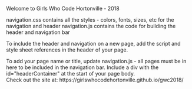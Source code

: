 Welcome to Girls Who Code Hortonville - 2018

navigation.css contains all the styles - colors, fonts, sizes, etc for the navigation and header navigation.js contains the code for building the header and navigation bar

To include the header and navigation on a new page, add the script and style sheet references in the header of your page.

<link rel="stylesheet" type="text/css" href="navigation.css">
<script src="navigation.js"></script>
To add your page name or title, update navigation.js - all pages must be in here to be included in the navigation bar. Include a div with the id="headerContainer" at the start of your page body.

<div id="headerContainer"></div>
Check out the site at: https://girlswhocodehortonville.github.io/gwc2018/
